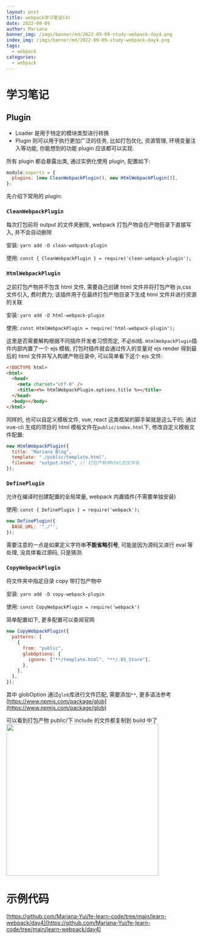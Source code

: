 ```yaml
---
layout: post
title: webpack学习笔记(4)
date: 2022-09-09
author: Mariana
banner_img: /imgs/banner/md/2022-09-09-study-webpack-day4.png
index_img: /imgs/banner/md/2022-09-09-study-webpack-day4.png
tags:
  - webpack
categories:
  - webpack
---
```


# 学习笔记

## Plugin

- Loader 是用于特定的模块类型进行转换
- Plugin 则可以用于执行更加广泛的任务, 比如打包优化, 资源管理, 环境变量注入等功能, 你能想到的功能 plugin 应该都可以实现.

所有 plugin 都会暴露出类, 通过实例化使用 plugin, 配置如下:

```js
module.exports = {
  plugins: [new CleanWebpackPlugin(), new HtmlWebpackPlugin()],
};
```

先介绍下常用的 plugin:

### `CleanWebpackPlugin`

每次打包前将 output 的文件夹删除, webpack 打包产物会在产物目录下直接写入, 并不会自动删除

安装: `yarn add -D clean-webpack-plugin`

使用: `const { CleanWebpackPlugin } = require('clean-webpack-plugin');`

### `HtmlWebpackPlugin`

之前打包产物并不包含 html 文件, 需要自己创建 html 文件并将打包产物 js,css 文件引入, 费时费力; 该插件用于在最终打包产物目录下生成 html 文件并进行资源的关联

安装: `yarn add -D html-webpack-plugin`

使用: `const HtmlWebpackPlugin = require('html-webpack-plugin');`

这里是否需要解构根据不同插件开发者习惯而定, 不必纠结.
`HtmlWebpackPlugin`插件内部内置了一个 ejs 模板, 打包时插件就会通过传入的变量对 ejs render 得到最后的 html 文件并写入构建产物目录中, 可以简单看下这个 ejs 文件:

```html
<!DOCTYPE html>
<html>
  <head>
    <meta charset="utf-8" />
    <title><%= htmlWebpackPlugin.options.title %></title>
  </head>
  <body></body>
</html>
```

同样的, 也可以自定义模板文件, vue, react 这类框架的脚手架就是这么干的; 通过 vue-cli 生成的项目的 html 模板文件在`public/index.html`下, 修改自定义模板文件配置:

```js
new HtmlWebpackPlugin({
  title: "Mariana Blog",
  template: "./public/template.html",
  filename: "output.html", // 打包产物中html的文件名
});
```

### `DefinePlugin`

允许在编译时创建配置的全局常量, webpack 内置插件(不需要单独安装)

使用: `const { DefinePlugin } = require('webpack');`

```js
new DefinePlugin({
  BASE_URL: '"./"',
});
```

需要注意的一点是如果定义字符串**不能省略引号**, 可能是因为源码又进行 eval 等处理, 没具体看过源码, 只是猜测.

### `CopyWebpackPlugin`

将文件夹中指定目录 copy 带打包产物中

安装: `yarn add -D copy-webpack-plugin`

使用: `const CopyWebpackPlugin = require('webpack')`

简单配置如下, 更多配置可以查阅官网

```js
new CopyWebpackPlugin({
  patterns: [
    {
      from: "public",
      globOptions: {
        ignore: ["**/template.html", "**/.DS_Store"],
      },
    },
  ],
});
```

其中 globOption 通过`glob`库进行文件匹配, 需要添加`**`, 更多语法参考[https://www.npmjs.com/package/glob](https://www.npmjs.com/package/glob)

可以看到打包产物 public/下 include 的文件都复制到 build 中了
<img src="https://dev.azure.com/HealMSlin/8544be09-1224-4eb0-824b-90c4ec9d49ee/_apis/git/repositories/7a27a721-4c93-4ecf-8258-d5422217b60a/items?path=%2F1662993074608_764.png&versionDescriptor%5BversionOptions%5D=0&versionDescriptor%5BversionType%5D=0&versionDescriptor%5Bversion%5D=master&resolveLfs=true&%24format=octetStream&api-version=5.0" width="400" />

# 示例代码

[https://github.com/Mariana-Yui/fe-learn-code/tree/main/learn-webpack/day4](https://github.com/Mariana-Yui/fe-learn-code/tree/main/learn-webpack/day4)
